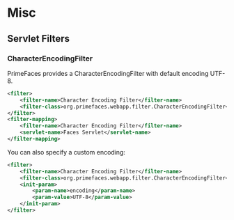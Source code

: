 # Misc

## Servlet Filters

### CharacterEncodingFilter

PrimeFaces provides a CharacterEncodingFilter with default encoding UTF-8.

```xml
<filter>
    <filter-name>Character Encoding Filter</filter-name>
    <filter-class>org.primefaces.webapp.filter.CharacterEncodingFilter</filter-class>
</filter>
<filter-mapping>
    <filter-name>Character Encoding Filter</filter-name>
    <servlet-name>Faces Servlet</servlet-name>
</filter-mapping>
```

You can also specify a custom encoding:

```xml
<filter>
    <filter-name>Character Encoding Filter</filter-name>
    <filter-class>org.primefaces.webapp.filter.CharacterEncodingFilter</filter-class>
    <init-param>
        <param-name>encoding</param-name>
        <param-value>UTF-8</param-value>
    </init-param>
</filter>
```

